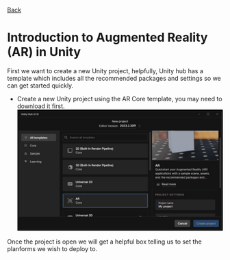 [Back](https://uwetom.github.io/media-production-worksheets)

# Introduction to Augmented Reality (AR) in Unity

First we want to create a new Unity project, helpfully, Unity hub has a template which includes all the recommended packages and settings so we can get started quickly.

- Create a new Unity project using the AR Core template, you may need to download it first.
![Create AR core project in Unity Hub ](https://github.com/uwetom/media-production-worksheets/blob/master/wk17-unity-ar-introduction/images/ar_core_template.jpg?raw=true)

Once the project is open we will get a helpful box telling us to set the planforms we wish to deploy to.




<!--stackedit_data:
eyJoaXN0b3J5IjpbMjA4MDUyMzUxMCwtNjE2NjUwOTU2LC0yMT
Q5NjYwNTgsOTcwNDIzNDEyLDczMDk5ODExNl19
-->